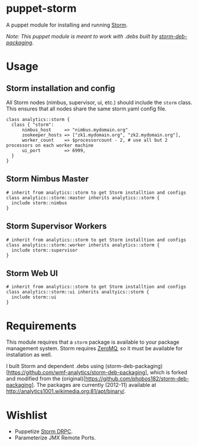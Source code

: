 # puppet-storm
A puppet module for installing and running [Storm](http://storm-project.net/).

_Note: This puppet module is meant to work with .debs built by [storm-deb-packaging](https://github.com/wmf-analytics/storm-deb-packaging)_.

# Usage
## Storm installation and config
All Storm nodes (nimbus, supervisor, ui, etc.) should
include the ```storm``` class.  This ensures that all
nodes share the same storm.yaml config file.

```puppet
class analytics::storm {
  class { "storm":
      nimbus_host     => "nimbus.mydomain.org"
      zookeeper_hosts => ["zk1.mydomain.org", "zk2.mydomain.org"],
      worker_count    => $processorcount - 2, # use all but 2 processors on each worker machine
      ui_port         => 6999,
  }
}
```

## Storm Nimbus Master
```puppet
# inherit from analytics::storm to get Storm installtion and configs
class analytics::storm::master inherits analytics::storm {
  include storm::nimbus
}
```

## Storm Supervisor Workers
```puppet
# inherit from analytics::storm to get Storm installtion and configs
class analytics::storm::worker inherits analytics::storm {
  include storm::supervisor
}
```

## Storm Web UI
```puppet
# inherit from analytics::storm to get Storm installtion and configs
class analytics::storm::ui inherits analtyics::storm {
  include storm::ui
}
```

# Requirements
This module requires that a ```storm``` package is available to your package
management system.  Storm requires [ZeroMQ](http://www.zeromq.org/), so it
must be available for installation as well.

I built Storm and dependent .debs using (storm-deb-packaging)[https://github.com/wmf-analytics/storm-deb-packaging],
which is forked and modified from the (original)[https://github.com/phobos182/storm-deb-packaging].
The packages are currently (2012-11) available at http://analytics1001.wikimedia.org:81/apt/binary/.

# Wishlist
- Puppetize [Storm DRPC](https://github.com/nathanmarz/storm/wiki/Distributed-RPC).
- Parameterize JMX Remote Ports.
